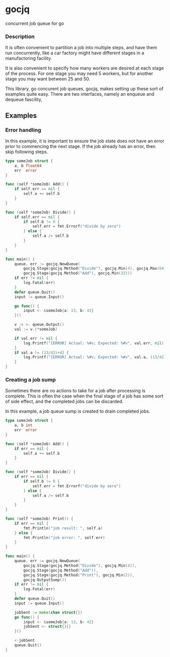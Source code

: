 gocjq
=====

concurrent job queue for go

### Description

It is often convenient to partition a job into multiple steps, and
have them run concurrently, like a car factory might have different
stages in a manufactoring facility.

It is also convenient to specify how many workers are desired at each
stage of the process. For one stage you may need 5 workers, but for
another stage you may want between 25 and 50.

This library, go concurent job queues, gocjq, makes setting up these
sort of examples quite easy. There are two interfaces, namely an
enqueue and dequeue fascility,

## Examples

### Error handling

In this example, it is important to ensure the job state does not have
an error prior to commencing the next stage. If the job already has an
error, then skip following steps.

```Go
type someJob struct {
	a, b float64
	err  error
}

func (self *someJob) Add() {
	if self.err == nil {
		self.a += self.b
	}
}

func (self *someJob) Divide() {
	if self.err == nil {
		if self.b != 0 {
			self.err = fmt.Errorf("divide by zero")
		} else {
			self.a /= self.b
		}
	}
}

func main() {
    queue, err := gocjq.NewQueue(
        gocjq.Stage(gocjq.Method("Divide"), gocjq.Min(4), gocjq.Max(64)),
        gocjq.Stage(gocjq.Method("Add"), gocjq.Min(32)))
    if err != nil {
        log.Fatal(err)
    }
    defer queue.Quit()
    input := queue.Input()

    go func() {
        input <- &someJob{a: 13, b: 42}
    }()

    v := <- queue.Output()
    val := v.(*someJob)

    if val.err != nil {
        log.Printf("[ERROR] Actual: %#v; Expected: %#v", val.err, nil)
    }
    if val.a != (13/42)+42 {
        log.Printf("[ERROR] Actual: %#v; Expected: %#v", val.a, (13/42)+42)
    }
}
```

### Creating a job sump

Sometimes there are no actions to take for a job after processing is
complete. This is often the case when the final stage of a job has
some sort of side effect, and the completed jobs can be discarded.

In this example, a job queue sump is created to drain completed jobs.

```Go
type someJob struct {
    a, b int
    err  error
}

func (self *someJob) Add() {
    if err == nil {
        self.a += self.b
    }
}

func (self *someJob) Divide() {
    if err == nil {
        if self.b != 0 {
            self.err = fmt.Errorf("divide by zero")
        } else {
            self.a /= self.b
        }
    }
}

func (self *someJob) Print() {
    if err == nil {
        fmt.Println("job result: ", self.a)
    } else {
        fmt.Println("job error: ", self.err)
    }
}

func main() {
    queue, err := gocjq.NewQueue(
        gocjq.Stage(gocjq.Method("Divide"), gocjq.Min(4)),
        gocjq.Stage(gocjq.Method("Add")),
        gocjq.Stage(gocjq.Method("Print"), gocjq.Min(2)),
        gocjq.OutputSump())
    if err != nil {
        log.Fatal(err)
    }
    defer queue.Quit()
    input := queue.Input()

    jobSent := make(chan struct{})
    go func() {
        input <- &someJob{a: 13, b: 42}
        jobSent <- struct{}{}
    }()

    <-jobSent
    queue.Quit()
}
```
